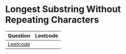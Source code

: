 Longest Substring Without Repeating Characters
===

|Question|Leetcode|
|-|-|
|[Leetcode](https://leetcode.com/problems/longest-substring-without-repeating-characters/description/)|[]()|